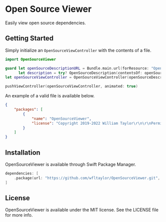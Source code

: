 # Open Source Viewer

Easily view open source dependencies.

## Getting Started

Simply initialize an `OpenSourceViewController` with the contents of a file.

```swift
import OpenSourceViewer

guard let openSourceDescriptionURL = Bundle.main.url(forResource: "OpenSourceLicences", withExtension: "json"),
      let description = try? OpenSourceDescription(contentsOf: openSourceDescriptionURL) else { return }
let openSourceViewController = OpenSourceViewController(openSourceDescription: description)

pushViewController(openSourceViewController, animated: true)
```

An example of a valid file is available below.

```json
{
    "packages": [
        {
            "name": "OpenSourceViewer",
            "license": "Copyright 2019-2022 William Taylor\r\n\r\nPermission is hereby granted, free of charge, to any person obtaining a copy of this software and associated documentation files (the \"Software\"), to deal in the Software without restriction, including without limitation the rights to use, copy, modify, merge, publish, distribute, sublicense, and\/or sell copies of the Software, and to permit persons to whom the Software is furnished to do so, subject to the following conditions:\r\n\r\nThe above copyright notice and this permission notice shall be included in all copies or substantial portions of the Software.\r\n\r\nTHE SOFTWARE IS PROVIDED \"AS IS\", WITHOUT WARRANTY OF ANY KIND, EXPRESS OR IMPLIED, INCLUDING BUT NOT LIMITED TO THE WARRANTIES OF MERCHANTABILITY, FITNESS FOR A PARTICULAR PURPOSE AND NONINFRINGEMENT. IN NO EVENT SHALL THE AUTHORS OR COPYRIGHT HOLDERS BE LIABLE FOR ANY CLAIM, DAMAGES OR OTHER LIABILITY, WHETHER IN AN ACTION OF CONTRACT, TORT OR OTHERWISE, ARISING FROM, OUT OF OR IN CONNECTION WITH THE SOFTWARE OR THE USE OR OTHER DEALINGS IN THE SOFTWARE."
        }
    ]
}
```

## Installation

OpenSourceViewer is available through Swift Package Manager. 

```swift
dependencies: [
    .package(url: "https://github.com/wfltaylor/OpenSourceViewer.git", .upToNextMajor(from: "1.1.0"))
]
```

## License

OpenSourceViewer is available under the MIT license. See the LICENSE file for more info.
